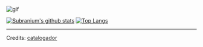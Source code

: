![gif](https://github.com/SuperSupeng/SuperSupeng/blob/master/about.gif)


[![Subranium's github stats](https://github-readme-stats.vercel.app/api?username=catalogador&show_icons=true&theme=merko)](https://github.com/anuraghazra/github-readme-stats) [![Top Langs](https://github-readme-stats.vercel.app/api/top-langs/?username=catalogador&layout=compact&theme=merko)](https://github.com/anuraghazra/github-readme-stats)

-----
Credits: [catalogador](https://github.com/catalogador)
